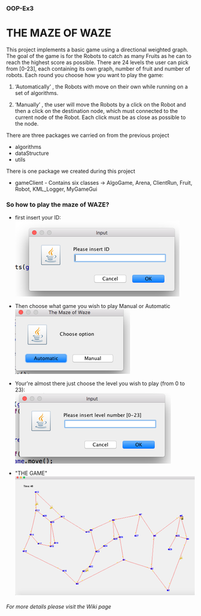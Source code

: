 ### OOP-Ex3

# THE MAZE OF WAZE
This project implements a basic game using  a directional weighted graph. The goal of the game is for the Robots to catch as many Fruits as he can to reach the highest score as possible. There are 24 levels the user can pick from [0-23], each containing its own graph, number of fruit and number of robots.
Each round you choose how you want to play the game:
1. ‘Automatically’ , the Robots with move on their own while running on a set of algorithms.


2. ‘Manually’ , the user will move the Robots by a click on the Robot and then a click on the destination node, which must connected to the current node of the Robot. Each click must be as close as possible to the node.

There are three packages we carried on from the previous project

* algorithms
* dataStructure
* utils

There is one package we created during this project

* gameClient - Contains six classes -> AlgoGame, Arena, ClientRun, Fruit, Robot, KML_Logger, MyGameGui

### So how to play the maze of WAZE?
- first insert your ID:  
![](https://github.com/NoffarLevi/OOP_Ex3/blob/master/imgs/id.png)

- Then choose what game you wish to play Manual or Automatic  
![](https://github.com/NoffarLevi/OOP_Ex3/blob/master/imgs/mode.png)

- Your're almost there just choose the level you wish to play (from 0 to 23):  
![](https://github.com/NoffarLevi/OOP_Ex3/blob/master/imgs/level.png)

- "THE GAME"  
![](https://github.com/NoffarLevi/OOP_Ex3/blob/master/imgs/game.png)


###### For more details please visit the Wiki page
